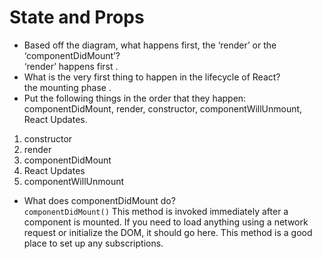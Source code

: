 # State and Props
* Based off the diagram, what happens first, the ‘render’ or the ‘componentDidMount’?<br>
‘render’ happens first .
* What is the very first thing to happen in the lifecycle of React?<br>
the mounting phase .
* Put the following things in the order that they happen: componentDidMount, render, constructor, componentWillUnmount, React Updates.
1. constructor
2. render
3.  componentDidMount
4. React Updates
5. componentWillUnmount
* What does componentDidMount do?<br>
`componentDidMount()`
This method is invoked immediately after a component is mounted. If you need to load anything using a network request or initialize the DOM, it should go here. This method is a good place to set up any subscriptions.

